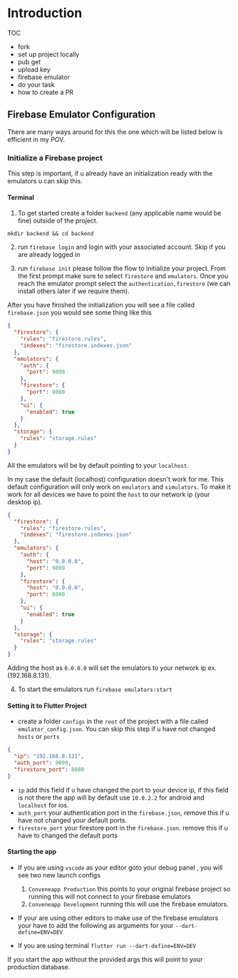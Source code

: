 # Introduction
TOC
- fork
- set up project locally
- pub get
- upload key 
- firebase emulator
- do your task
- how to create a PR

## Firebase Emulator Configuration

There are many ways around for this the one which will be listed below is efficient in my POV.

### Initialize a Firebase project

This step is important, if u already have an initialization ready with the emulators u can skip this.

#### Terminal

1. To get started create a folder `backend` (any applicable name would be fine) outside of the project.

```terminal
mkdir backend && cd backend
```

2. run `firebase login` and login with your associated account. Skip if you are already logged in

1. run `firebase init` please follow the flow to initialize your project. From the first prompt make sure to select `firestore` and `emulators`.
   Once you reach the emulator prompt select the `authentication,firestore` (we can install others later if we require them).

After you have finished the initialization you will see a file called `firebase.json` you would see some thing like this

```json
{
  "firestore": {
    "rules": "firestore.rules",
    "indexes": "firestore.indexes.json"
  },
  "emulators": {
    "auth": {
      "port": 9099
    },
    "firestore": {
      "port": 8080
    },
    "ui": {
      "enabled": true
    }
  },
  "storage": {
    "rules": "storage.rules"
  }
}
```

All the emulators will be by default pointing to your `localhost`.

In my case the default (localhost) configuration doesn't work for me. This default configuration will only work on `emulators` and `simulators`.
To make it work for all devices we have to point the `host` to our network ip (your desktop ip).

```json
{
  "firestore": {
    "rules": "firestore.rules",
    "indexes": "firestore.indexes.json"
  },
  "emulators": {
    "auth": {
      "host": "0.0.0.0",
      "port": 9099
    },
    "firestore": {
      "host": "0.0.0.0",
      "port": 8080
    },
    "ui": {
      "enabled": true
    }
  },
  "storage": {
    "rules": "storage.rules"
  }
}
```

Adding the host as `0.0.0.0` will set the emulators to your network ip ex. (192.168.8.131).

4. To start the emulators run `firebase emulators:start`

#### Setting it to Flutter Project

- create a folder `configs` in the `root` of the project with a file called `emulator_config.json`. You can skip this step if u have not changed `hosts` or `ports`

```json
{
  "ip": "192.168.8.131",
  "auth_port": 9099,
  "firestore_port": 8080
}
```

- `ip` add this field if u have changed the port to your device ip, if this field is not there the app will by default use `10.0.2.2` for android and `localhost` for ios.
- `auth_port` your authentication port in the `firebase.json`, remove this if u have not changed your default ports.
- `firestore_port` your firestore port in the `firebase.json`. remove this if u have to changed the default ports

#### Starting the app

- If you are using `vscode` as your editor goto your debug panel , you will see two new launch configs

  1. `Conveneapp Production` this points to your original firebase project so running this will not connect to your firebase emulators
  1. `Conveneapp Development` running this will use the firebase emulators.

- If your are using other editors to make use of the firebase emulators your have to add the following as arguments for your `--dart-define=ENV=DEV`
- If you are using terminal `flutter run --dart-define=ENV=DEV`

If you start the app without the provided args this will point to your production database.